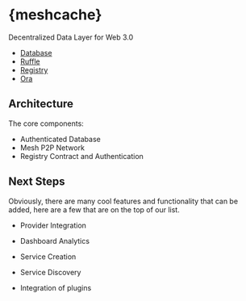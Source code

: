 # {meshcache}
Decentralized Data Layer for Web 3.0


- [Database]()
- [Ruffle]()
- [Registry]()
- [Ora](https://github.com/chasesmith95/ora/blob/master/demo/README.md)


## Architecture 

The core components:

- Authenticated Database 
- Mesh P2P Network 
- Registry Contract and Authentication


## Next Steps
Obviously, there are many cool features and functionality that can be added, here are a few that are on the top of our list.

- Provider Integration

- Dashboard Analytics

- Service Creation

- Service Discovery

- Integration of plugins
